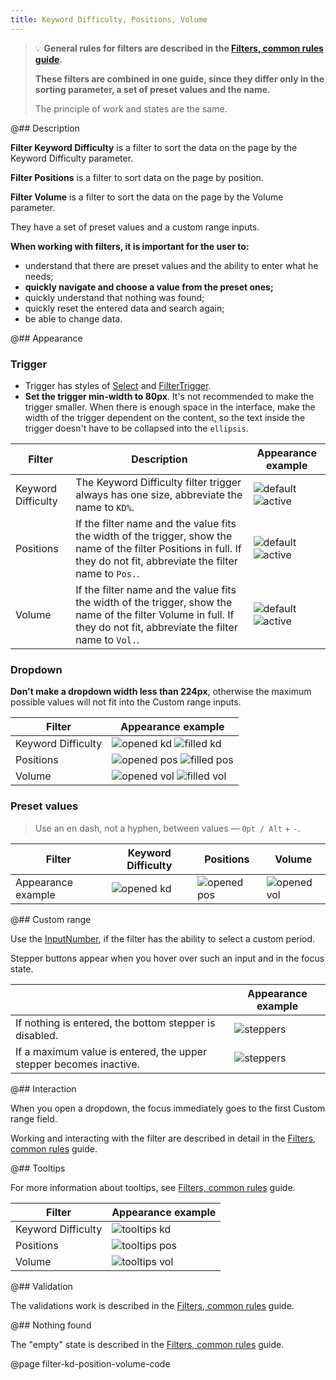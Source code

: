 ```yaml
---
title: Keyword Difficulty, Positions, Volume
---
```


> 💡 **General rules for filters are described in the [Filters, common rules guide](/filter-group/filter-rules/).**
>
> **These filters are combined in one guide, since they differ only in the sorting parameter, a set of preset values and the name.**
>
> The principle of work and states are the same.

@## Description

**Filter Keyword Difficulty** is a filter to sort the data on the page by the Keyword Difficulty parameter.

**Filter Positions** is a filter to sort data on the page by position.

**Filter Volume** is a filter to sort the data on the page by the Volume parameter.

They have a set of preset values and a custom range inputs.

**When working with filters, it is important for the user to:**

- understand that there are preset values and the ability to enter what he needs;
- **quickly navigate and choose a value from the preset ones;**
- quickly understand that nothing was found;
- quickly reset the entered data and search again;
- be able to change data.

@## Appearance

### Trigger

- Trigger has styles of [Select](/components/select/) and [FilterTrigger](/components/filter-trigger/).
- **Set the trigger min-width to 80px**. It's not recommended to make the trigger smaller. When there is enough space in the interface, make the width of the trigger dependent on the content, so the text inside the trigger doesn't have to be collapsed into the `ellipsis`.

| Filter             | Description                                                                                                                                                              | Appearance example                                                      |
| ------------------ | ------------------------------------------------------------------------------------------------------------------------------------------------------------------------ | ----------------------------------------------------------------------- |
| Keyword Difficulty | The Keyword Difficulty filter trigger always has one size, abbreviate the name to `KD%`.                                                                                 | ![default](static/placeholder-kd.png) ![active](static/active-kd.png)   |
| Positions          | If the filter name and the value fits the width of the trigger, show the name of the filter Positions in full. If they do not fit, abbreviate the filter name to `Pos.`. | ![default](static/placeholder-pos.png) ![active](static/active-pos.png) |
| Volume             | If the filter name and the value fits the width of the trigger, show the name of the filter Volume in full. If they do not fit, abbreviate the filter name to `Vol.`.    | ![default](static/placeholder-vol.png) ![active](static/active-vol.png) |

### Dropdown

**Don't make a dropdown width less than 224px**, otherwise the maximum possible values will not fit into the Custom range inputs.

| Filter             | Appearance example                                                        |
| ------------------ | ------------------------------------------------------------------------- |
| Keyword Difficulty | ![opened kd](static/opened-kd.png) ![filled kd](static/filled-kd.png)     |
| Positions          | ![opened pos](static/opened-pos.png) ![filled pos](static/filled-pos.png) |
| Volume             | ![opened vol](static/opened-vol.png) ![filled vol](static/filled-vol.png) |

### Preset values

> Use an en dash, not a hyphen, between values — `Opt / Alt` + `-`.

| Filter             | Keyword Difficulty                 | Positions                            | Volume                               |
| ------------------ | ---------------------------------- | ------------------------------------ | ------------------------------------ |
| Appearance example | ![opened kd](static/opened-kd.png) | ![opened pos](static/opened-pos.png) | ![opened vol](static/opened-vol.png) |

@## Custom range

Use the [InputNumber](/components/input-number/), if the filter has the ability to select a custom period.

Stepper buttons appear when you hover over such an input and in the focus state.

|                                                                    | Appearance example                   |
| ------------------------------------------------------------------ | ------------------------------------ |
| If nothing is entered, the bottom stepper is disabled.             | ![steppers](static/steppers.png)     |
| If a maximum value is entered, the upper stepper becomes inactive. | ![steppers](static/steppers-max.png) |

@## Interaction

When you open a dropdown, the focus immediately goes to the first Custom range field.

Working and interacting with the filter are described in detail in the [Filters, common rules](/filter-group/filter-rules/) guide.

@## Tooltips

For more information about tooltips, see [Filters, common rules](/filter-group/filter-rules/) guide.

| Filter             | Appearance example                       |
| ------------------ | ---------------------------------------- |
| Keyword Difficulty | ![tooltips kd](static/tooltips-kd.png)   |
| Positions          | ![tooltips pos](static/tooltips-pos.png) |
| Volume             | ![tooltips vol](static/tooltips.png)     |

@## Validation

The validations work is described in the [Filters, common rules](/filter-group/filter-rules/) guide.

@## Nothing found

The "empty" state is described in the [Filters, common rules](/filter-group/filter-rules/) guide.

@page filter-kd-position-volume-code
